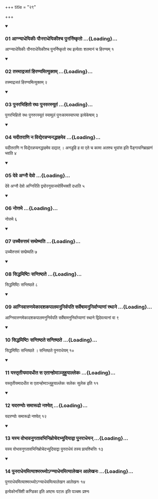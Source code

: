 +++
title = "२९"

+++

<div class="js_include" includetitle="true" newlevelforh1="3" unfilled="" url="/vedAH_yajuH/taittirIyam/sUtram/ApastambaH/shrautam/vishvAsa-prastutiH/05/29/01_AgnyAdheyikIH_paunarAdheyikIshcha_punarniShkRto.md">
<details open><summary><h3>01 आग्न्याधेयिकीः पौनराधेयिकीश्च पुनर्निष्कृतो ...{Loading}...</h3></summary>

आग्न्याधेयिकीः पौनराधेयिकीश्च पुनर्निष्कृतो रथ इत्येताः शतमानं च हिरण्यम् १
</details>
</div>

<div class="js_include collapsed" newlevelforh1="4" title="सर्वाष् टीकाः" url="/vedAH_yajuH/taittirIyam/sUtram/ApastambaH/shrautam/sarvASh_TIkAH/05/29/01_AgnyAdheyikIH_paunarAdheyikIshcha_punarniShkRto.md"> </div>



<div class="js_include collapsed" newlevelforh1="4" title="मूलम्" url="/vedAH_yajuH/taittirIyam/sUtram/ApastambaH/shrautam/mUlam/05/29/01_AgnyAdheyikIH_paunarAdheyikIshcha_punarniShkRto.md"> </div>


<div class="js_include" includetitle="true" newlevelforh1="3" unfilled="" url="/vedAH_yajuH/taittirIyam/sUtram/ApastambaH/shrautam/vishvAsa-prastutiH/05/29/02_tasmAdrajataM_hiraNyamityuktam.md">
<details open><summary><h3>02 तस्माद्रजतं हिरण्यमित्युक्तम् ...{Loading}...</h3></summary>

तस्माद्रजतं हिरण्यमित्युक्तम् २
</details>
</div>

<div class="js_include collapsed" newlevelforh1="4" title="सर्वाष् टीकाः" url="/vedAH_yajuH/taittirIyam/sUtram/ApastambaH/shrautam/sarvASh_TIkAH/05/29/02_tasmAdrajataM_hiraNyamityuktam.md"> </div>



<div class="js_include collapsed" newlevelforh1="4" title="मूलम्" url="/vedAH_yajuH/taittirIyam/sUtram/ApastambaH/shrautam/mUlam/05/29/02_tasmAdrajataM_hiraNyamityuktam.md"> </div>


<div class="js_include" includetitle="true" newlevelforh1="3" unfilled="" url="/vedAH_yajuH/taittirIyam/sUtram/ApastambaH/shrautam/vishvAsa-prastutiH/05/29/03_punarabhihito_rathaH_punarutsyUtaM.md">
<details open><summary><h3>03 पुनरभिहितो रथः पुनरुत्स्यूतं ...{Loading}...</h3></summary>

पुनरभिहितो रथः पुनरुत्स्यूतं स्यामूलं पुनःकामस्याप्त्या इत्येकेषाम् ३
</details>
</div>

<div class="js_include collapsed" newlevelforh1="4" title="सर्वाष् टीकाः" url="/vedAH_yajuH/taittirIyam/sUtram/ApastambaH/shrautam/sarvASh_TIkAH/05/29/03_punarabhihito_rathaH_punarutsyUtaM.md"> </div>



<div class="js_include collapsed" newlevelforh1="4" title="मूलम्" url="/vedAH_yajuH/taittirIyam/sUtram/ApastambaH/shrautam/mUlam/05/29/03_punarabhihito_rathaH_punarutsyUtaM.md"> </div>


<div class="js_include" includetitle="true" newlevelforh1="3" unfilled="" url="/vedAH_yajuH/taittirIyam/sUtram/ApastambaH/shrautam/vishvAsa-prastutiH/05/29/04_yadItarANi_na_vidyerannapyanaddhAhameva.md">
<details open><summary><h3>04 यदीतराणि न विद्येरन्नप्यनद्धाहमेव ...{Loading}...</h3></summary>

यदीतराणि न विद्येरन्नप्यनद्धाहमेव दद्यात् । अनडुहि ह वा एते च कामा अतश्च भूयांस इति पैङ्गायनिब्राह्मणं भवति ४
</details>
</div>

<div class="js_include collapsed" newlevelforh1="4" title="सर्वाष् टीकाः" url="/vedAH_yajuH/taittirIyam/sUtram/ApastambaH/shrautam/sarvASh_TIkAH/05/29/04_yadItarANi_na_vidyerannapyanaddhAhameva.md"> </div>



<div class="js_include collapsed" newlevelforh1="4" title="मूलम्" url="/vedAH_yajuH/taittirIyam/sUtram/ApastambaH/shrautam/mUlam/05/29/04_yadItarANi_na_vidyerannapyanaddhAhameva.md"> </div>


<div class="js_include" includetitle="true" newlevelforh1="3" unfilled="" url="/vedAH_yajuH/taittirIyam/sUtram/ApastambaH/shrautam/vishvAsa-prastutiH/05/29/05_deve_agnau_devo.md">
<details open><summary><h3>05 देवे अग्नौ देवो ...{Loading}...</h3></summary>

देवे अग्नौ देवो अग्निरिति द्वयोरनूयाजयोर्विभक्ती दधाति ५
</details>
</div>

<div class="js_include collapsed" newlevelforh1="4" title="सर्वाष् टीकाः" url="/vedAH_yajuH/taittirIyam/sUtram/ApastambaH/shrautam/sarvASh_TIkAH/05/29/05_deve_agnau_devo.md"> </div>



<div class="js_include collapsed" newlevelforh1="4" title="मूलम्" url="/vedAH_yajuH/taittirIyam/sUtram/ApastambaH/shrautam/mUlam/05/29/05_deve_agnau_devo.md"> </div>


<div class="js_include" includetitle="true" newlevelforh1="3" unfilled="" url="/vedAH_yajuH/taittirIyam/sUtram/ApastambaH/shrautam/vishvAsa-prastutiH/05/29/06_nottame.md">
<details open><summary><h3>06 नोत्तमे ...{Loading}...</h3></summary>

नोत्तमे ६
</details>
</div>

<div class="js_include collapsed" newlevelforh1="4" title="सर्वाष् टीकाः" url="/vedAH_yajuH/taittirIyam/sUtram/ApastambaH/shrautam/sarvASh_TIkAH/05/29/06_nottame.md"> </div>



<div class="js_include collapsed" newlevelforh1="4" title="मूलम्" url="/vedAH_yajuH/taittirIyam/sUtram/ApastambaH/shrautam/mUlam/05/29/06_nottame.md"> </div>


<div class="js_include" includetitle="true" newlevelforh1="3" unfilled="" url="/vedAH_yajuH/taittirIyam/sUtram/ApastambaH/shrautam/vishvAsa-prastutiH/05/29/07_uchchairuttamaM_sampreShyati.md">
<details open><summary><h3>07 उच्चैरुत्तमं सम्प्रेष्यति ...{Loading}...</h3></summary>

उच्चैरुत्तमं सम्प्रेष्यति ७
</details>
</div>

<div class="js_include collapsed" newlevelforh1="4" title="सर्वाष् टीकाः" url="/vedAH_yajuH/taittirIyam/sUtram/ApastambaH/shrautam/sarvASh_TIkAH/05/29/07_uchchairuttamaM_sampreShyati.md"> </div>



<div class="js_include collapsed" newlevelforh1="4" title="मूलम्" url="/vedAH_yajuH/taittirIyam/sUtram/ApastambaH/shrautam/mUlam/05/29/07_uchchairuttamaM_sampreShyati.md"> </div>


<div class="js_include" includetitle="true" newlevelforh1="3" unfilled="" url="/vedAH_yajuH/taittirIyam/sUtram/ApastambaH/shrautam/vishvAsa-prastutiH/05/29/08_siddhamiShTiH_santiShThate.md">
<details open><summary><h3>08 सिद्धमिष्टिः सन्तिष्ठते ...{Loading}...</h3></summary>

सिद्धमिष्टिः सन्तिष्ठते ८
</details>
</div>

<div class="js_include collapsed" newlevelforh1="4" title="सर्वाष् टीकाः" url="/vedAH_yajuH/taittirIyam/sUtram/ApastambaH/shrautam/sarvASh_TIkAH/05/29/08_siddhamiShTiH_santiShThate.md"> </div>



<div class="js_include collapsed" newlevelforh1="4" title="मूलम्" url="/vedAH_yajuH/taittirIyam/sUtram/ApastambaH/shrautam/mUlam/05/29/08_siddhamiShTiH_santiShThate.md"> </div>


<div class="js_include" includetitle="true" newlevelforh1="3" unfilled="" url="/vedAH_yajuH/taittirIyam/sUtram/ApastambaH/shrautam/vishvAsa-prastutiH/05/29/09_AgnivAruNamekAdashakapAlamanunirvapati_sarveShAmanunirvApyANAM_sthAne.md">
<details open><summary><h3>09 आग्निवारुणमेकादशकपालमनुनिर्वपति सर्वेषामनुनिर्वाप्याणां स्थाने ...{Loading}...</h3></summary>

आग्निवारुणमेकादशकपालमनुनिर्वपति सर्वेषामनुनिर्वाप्याणां स्थाने द्विदेवत्यानां वा ९
</details>
</div>

<div class="js_include collapsed" newlevelforh1="4" title="सर्वाष् टीकाः" url="/vedAH_yajuH/taittirIyam/sUtram/ApastambaH/shrautam/sarvASh_TIkAH/05/29/09_AgnivAruNamekAdashakapAlamanunirvapati_sarveShAmanunirvApyANAM_sthAne.md"> </div>



<div class="js_include collapsed" newlevelforh1="4" title="मूलम्" url="/vedAH_yajuH/taittirIyam/sUtram/ApastambaH/shrautam/mUlam/05/29/09_AgnivAruNamekAdashakapAlamanunirvapati_sarveShAmanunirvApyANAM_sthAne.md"> </div>


<div class="js_include" includetitle="true" newlevelforh1="3" unfilled="" url="/vedAH_yajuH/taittirIyam/sUtram/ApastambaH/shrautam/vishvAsa-prastutiH/05/29/10_siddhamiShTiH_santiShThate_santiShThate.md">
<details open><summary><h3>10 सिद्धमिष्टिः सन्तिष्ठते सन्तिष्ठते ...{Loading}...</h3></summary>

सिद्धमिष्टिः सन्तिष्ठते । सन्तिष्ठते पुनराधेयम् १०
</details>
</div>

<div class="js_include collapsed" newlevelforh1="4" title="सर्वाष् टीकाः" url="/vedAH_yajuH/taittirIyam/sUtram/ApastambaH/shrautam/sarvASh_TIkAH/05/29/10_siddhamiShTiH_santiShThate_santiShThate.md"> </div>



<div class="js_include collapsed" newlevelforh1="4" title="मूलम्" url="/vedAH_yajuH/taittirIyam/sUtram/ApastambaH/shrautam/mUlam/05/29/10_siddhamiShTiH_santiShThate_santiShThate.md"> </div>


<div class="js_include" includetitle="true" newlevelforh1="3" unfilled="" url="/vedAH_yajuH/taittirIyam/sUtram/ApastambaH/shrautam/vishvAsa-prastutiH/05/29/11_yastRtIyamAdadhIta_sa_etAnhomAnjuhuyAllekaH.md">
<details open><summary><h3>11 यस्तृतीयमादधीत स एतान्होमाञ्जुहुयाल्लेकः ...{Loading}...</h3></summary>

यस्तृतीयमादधीत स एतान्होमाञ्जुहुयाल्लेकः सलेकः सुलेक इति ११
</details>
</div>

<div class="js_include collapsed" newlevelforh1="4" title="सर्वाष् टीकाः" url="/vedAH_yajuH/taittirIyam/sUtram/ApastambaH/shrautam/sarvASh_TIkAH/05/29/11_yastRtIyamAdadhIta_sa_etAnhomAnjuhuyAllekaH.md"> </div>



<div class="js_include collapsed" newlevelforh1="4" title="मूलम्" url="/vedAH_yajuH/taittirIyam/sUtram/ApastambaH/shrautam/mUlam/05/29/11_yastRtIyamAdadhIta_sa_etAnhomAnjuhuyAllekaH.md"> </div>


<div class="js_include" includetitle="true" newlevelforh1="3" unfilled="" url="/vedAH_yajuH/taittirIyam/sUtram/ApastambaH/shrautam/vishvAsa-prastutiH/05/29/12_yadaraNyoH_samArUDho_nashyet.md">
<details open><summary><h3>12 यदरण्योः समारूढो नश्येत् ...{Loading}...</h3></summary>

यदरण्योः समारूढो नश्येत् १२
</details>
</div>

<div class="js_include collapsed" newlevelforh1="4" title="सर्वाष् टीकाः" url="/vedAH_yajuH/taittirIyam/sUtram/ApastambaH/shrautam/sarvASh_TIkAH/05/29/12_yadaraNyoH_samArUDho_nashyet.md"> </div>



<div class="js_include collapsed" newlevelforh1="4" title="मूलम्" url="/vedAH_yajuH/taittirIyam/sUtram/ApastambaH/shrautam/mUlam/05/29/12_yadaraNyoH_samArUDho_nashyet.md"> </div>


<div class="js_include" includetitle="true" newlevelforh1="3" unfilled="" url="/vedAH_yajuH/taittirIyam/sUtram/ApastambaH/shrautam/vishvAsa-prastutiH/05/29/13_yasya_vobhAvanugatAvabhinimrochedabhyudiyAdvA_punarAdheyan.md">
<details open><summary><h3>13 यस्य वोभावनुगतावभिनिम्रोचेदभ्युदियाद्वा पुनराधेयन् ...{Loading}...</h3></summary>

यस्य वोभावनुगतावभिनिम्रोचेदभ्युदियाद्वा पुनराधेयं तस्य प्रायश्चित्तिः १३
</details>
</div>

<div class="js_include collapsed" newlevelforh1="4" title="सर्वाष् टीकाः" url="/vedAH_yajuH/taittirIyam/sUtram/ApastambaH/shrautam/sarvASh_TIkAH/05/29/13_yasya_vobhAvanugatAvabhinimrochedabhyudiyAdvA_punarAdheyan.md"> </div>



<div class="js_include collapsed" newlevelforh1="4" title="मूलम्" url="/vedAH_yajuH/taittirIyam/sUtram/ApastambaH/shrautam/mUlam/05/29/13_yasya_vobhAvanugatAvabhinimrochedabhyudiyAdvA_punarAdheyan.md"> </div>


<div class="js_include" includetitle="true" newlevelforh1="3" unfilled="" url="/vedAH_yajuH/taittirIyam/sUtram/ApastambaH/shrautam/vishvAsa-prastutiH/05/29/14_punarAdheyamityAshmarathyo-gnyAdheyamityAlekhana_AlekhanaH.md">
<details open><summary><h3>14 पुनराधेयमित्याश्मरथ्योऽग्न्याधेयमित्यालेखन आलेखनः ...{Loading}...</h3></summary>

पुनराधेयमित्याश्मरथ्योऽग्न्याधेयमित्यालेखन आलेखनः १४
</details>
</div>

<div class="js_include collapsed" newlevelforh1="4" title="सर्वाष् टीकाः" url="/vedAH_yajuH/taittirIyam/sUtram/ApastambaH/shrautam/sarvASh_TIkAH/05/29/14_punarAdheyamityAshmarathyo-gnyAdheyamityAlekhana_AlekhanaH.md"> </div>



<div class="js_include collapsed" newlevelforh1="4" title="मूलम्" url="/vedAH_yajuH/taittirIyam/sUtram/ApastambaH/shrautam/mUlam/05/29/14_punarAdheyamityAshmarathyo-gnyAdheyamityAlekhana_AlekhanaH.md"> </div>





  
इत्येकोनत्रिंशी कण्डिका 
इति अष्टमः पटलः 
इति पञ्चमः प्रश्नः 